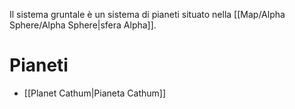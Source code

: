 Il sistema gruntale è un sistema di pianeti situato nella [[Map/Alpha Sphere/Alpha Sphere|sfera Alpha]].

# Pianeti

- [[Planet Cathum|Pianeta Cathum]]